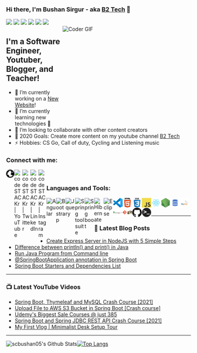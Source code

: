 ### Hi there, I'm Bushan Sirgur - aka [B2 Tech][youtube] 👋

![](https://komarev.com/ghpvc/?username=scbushan05&color=blue&style=flat)
<a href="https://github.com/scbushan05"><img src="https://img.shields.io/github/stars/scbushan05?style=flat"/></a>
<a href="https://github.com/scbushan05"><img src="https://img.shields.io/github/contributors/scbushan05/scbushan05?color=orange"/></a>
<a href="https://github.com/scbushan05"><img src="https://img.shields.io/github/followers/scbushan05?style=flat"/></a>
<a href="https://twitter.com/bushan_sirgur"><img src="https://img.shields.io/twitter/follow/bushan_sirgur?style=social"/></a>
<a href="https://github.com/scbushan05"><img src="https://img.shields.io/github/watchers/scbushan05/scbushan05?style=flat"/></a>
<br><img align="right" alt="Coder GIF" height=250 width=350 src="https://magiccopy.xyz/assets/images/hadder.gif"/>


## I'm a Software Engineer, Youtuber, Blogger, and Teacher!
- 🔭 I’m currently working on a [New Website][website]!
- 🌱 I’m currently learning new technologies 🤣
- 👯 I’m looking to collaborate with other content creators
- 🥅 2020 Goals: Create more content on my youtube channel [B2 Tech][youtube]
- ⚡ Hobbies: CS Go, Call of duty, Cycling and Listening music

### Connect with me:

[<img align="left" alt="codeSTACKr.com" width="22px" src="https://raw.githubusercontent.com/iconic/open-iconic/master/svg/globe.svg" />][website]
[<img align="left" alt="codeSTACKr | YouTube" width="22px" src="https://cdn.jsdelivr.net/npm/simple-icons@v3/icons/youtube.svg" />][youtube]
[<img align="left" alt="codeSTACKr | Twitter" width="22px" src="https://cdn.jsdelivr.net/npm/simple-icons@v3/icons/twitter.svg" />][twitter]
[<img align="left" alt="codeSTACKr | LinkedIn" width="22px" src="https://cdn.jsdelivr.net/npm/simple-icons@v3/icons/linkedin.svg" />][linkedin]
[<img align="left" alt="codeSTACKr | Instagram" width="22px" src="https://cdn.jsdelivr.net/npm/simple-icons@v3/icons/instagram.svg" />][instagram]

<br />

### Languages and Tools:

<img align="left" alt="Angular" width="26px" src="https://user-images.githubusercontent.com/19311256/89726915-bacbcc80-da3d-11ea-8541-c42ffcb3b7d0.png" />
<img align="left" alt="Bootstrap" width="26px" src="https://user-images.githubusercontent.com/19311256/89726916-be5f5380-da3d-11ea-9fa1-108cc23b3945.png" />
<img align="left" alt="Jquery" width="26px" src="https://user-images.githubusercontent.com/19311256/89726918-c28b7100-da3d-11ea-9e0a-b37f1e2527ea.png" />
<img align="left" alt="Spring tool suite" width="26px" src="https://user-images.githubusercontent.com/19311256/89726919-c61ef800-da3d-11ea-868d-b33d9955dfcc.png" />
<img align="left" alt="Spring boot" width="26px" src="https://user-images.githubusercontent.com/19311256/89726694-eef1be00-da3a-11ea-8551-a9e143ea0c5d.png" />
<img align="left" alt="Hibernate" width="26px" src="https://user-images.githubusercontent.com/19311256/89726657-77bc2a00-da3a-11ea-844e-1ec652bc5410.png" />
<img align="left" alt="Eclipse" width="26px" src="https://user-images.githubusercontent.com/19311256/89726620-eea4f300-da39-11ea-8d26-8f1d68a2704a.png" />
<img align="left" alt="Visual Studio Code" width="26px" src="https://raw.githubusercontent.com/github/explore/80688e429a7d4ef2fca1e82350fe8e3517d3494d/topics/visual-studio-code/visual-studio-code.png" />
<img align="left" alt="HTML5" width="26px" src="https://raw.githubusercontent.com/github/explore/80688e429a7d4ef2fca1e82350fe8e3517d3494d/topics/html/html.png" />
<img align="left" alt="CSS3" width="26px" src="https://raw.githubusercontent.com/github/explore/80688e429a7d4ef2fca1e82350fe8e3517d3494d/topics/css/css.png" />
<img align="left" alt="JavaScript" width="26px" src="https://raw.githubusercontent.com/github/explore/80688e429a7d4ef2fca1e82350fe8e3517d3494d/topics/javascript/javascript.png" />
<img align="left" alt="React" width="26px" src="https://raw.githubusercontent.com/github/explore/80688e429a7d4ef2fca1e82350fe8e3517d3494d/topics/react/react.png" />
<img align="left" alt="Node.js" width="26px" src="https://raw.githubusercontent.com/github/explore/80688e429a7d4ef2fca1e82350fe8e3517d3494d/topics/nodejs/nodejs.png" />
<img align="left" alt="SQL" width="26px" src="https://raw.githubusercontent.com/github/explore/80688e429a7d4ef2fca1e82350fe8e3517d3494d/topics/sql/sql.png" />
<img align="left" alt="MySQL" width="26px" src="https://raw.githubusercontent.com/github/explore/80688e429a7d4ef2fca1e82350fe8e3517d3494d/topics/mysql/mysql.png" />
<img align="left" alt="MongoDB" width="26px" src="https://raw.githubusercontent.com/github/explore/80688e429a7d4ef2fca1e82350fe8e3517d3494d/topics/mongodb/mongodb.png" />
<img align="left" alt="Git" width="26px" src="https://raw.githubusercontent.com/github/explore/80688e429a7d4ef2fca1e82350fe8e3517d3494d/topics/git/git.png" />
<img align="left" alt="GitHub" width="26px" src="https://raw.githubusercontent.com/github/explore/78df643247d429f6cc873026c0622819ad797942/topics/github/github.png" />
<img align="left" alt="HTML5" width="26px" src="https://raw.githubusercontent.com/github/explore/80688e429a7d4ef2fca1e82350fe8e3517d3494d/topics/terminal/terminal.png" />

<br/>
<br/>

---

### 📕 Latest Blog Posts
<!-- BLOG-POST-LIST:START -->
- [Create Express Server in NodeJS with 5 Simple Steps](https://bushansirgur.in/create-express-server-in-nodejs-with-5-simple-steps/)
- [Difference between println() and print() in Java](https://bushansirgur.in/difference-between-println-and-print-in-java/)
- [Run Java Program from Command line](https://bushansirgur.in/run-java-program-from-command-line/)
- [@SpringBootApplication annotation in Spring Boot](https://bushansirgur.in/springbootapplication-annotation-in-spring-boot/)
- [Spring Boot Starters and Dependencies List](https://bushansirgur.in/spring-boot-starters-and-dependencies-list/)
<!-- BLOG-POST-LIST:END -->

---

### 📺 Latest YouTube Videos
<!-- YOUTUBE:START -->
- [Spring Boot, Thymeleaf and MySQL Crash Course [2021]](https://www.youtube.com/watch?v=nP7O26fFkjI)
- [Upload File to AWS S3 Bucket in Spring Boot [Crash course]](https://www.youtube.com/watch?v=c3POiw8rHoQ)
- [Udemy's Biggest Sale   Courses @ just 385](https://www.youtube.com/watch?v=bc4AoPvK2Cs)
- [Spring Boot and Spring JDBC REST API Crash Course [2021]](https://www.youtube.com/watch?v=vovvcvcUkVI)
- [My First Vlog | Minimalist Desk Setup Tour](https://www.youtube.com/watch?v=x_SFslEFA8k)
<!-- YOUTUBE:END -->

---

<img align="left" alt="scbushan05's Github Stats" src="https://github-readme-stats.vercel.app/api?username=scbushan05&show_icons=true&hide_border=true" />

[![Top Langs](https://github-readme-stats.vercel.app/api/top-langs/?username=scbushan05)](https://github.com/anuraghazra/github-readme-stats)

[website]: https://bushansirgur.in
[twitter]: https://twitter.com/bushan_sirgur
[youtube]: https://youtube.com/b2tech
[instagram]: https://instagram.com/bushan_sirgur
[linkedin]: https://linkedin.com/in/bushan-sc
